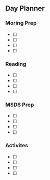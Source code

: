 
## Day Planner

### Moring Prep
- [ ] 
- [ ] 
- [ ] 
- [ ] 

### Reading
- [ ] 
- [ ] 
- [ ] 
- [ ] 

### MSDS Prep
- [ ] 
- [ ] 
- [ ] 
- [ ] 

### Activites
- [ ] 
- [ ] 
- [ ] 
- [ ] 



